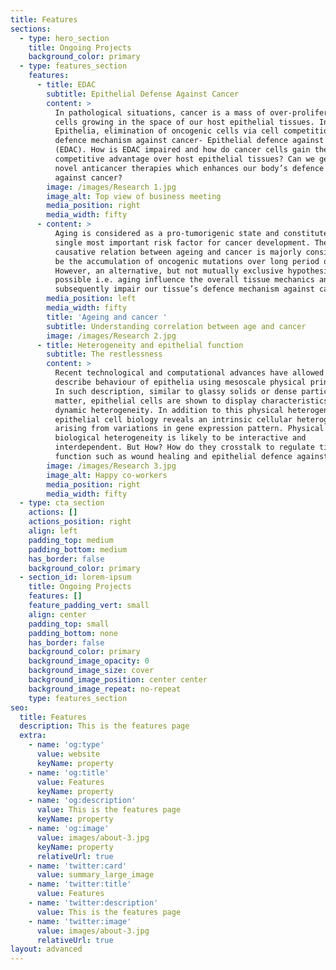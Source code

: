```yaml
---
title: Features
sections:
  - type: hero_section
    title: Ongoing Projects
    background_color: primary
  - type: features_section
    features:
      - title: EDAC
        subtitle: Epithelial Defense Against Cancer
        content: >
          In pathological situations, cancer is a mass of over-proliferating
          cells growing in the space of our host epithelial tissues. In
          Epithelia, elimination of oncogenic cells via cell competition is a
          defence mechanism against cancer- Epithelial defence against cancer
          (EDAC). How is EDAC impaired and how do cancer cells gain the
          competitive advantage over host epithelial tissues? Can we generate
          novel anticancer therapies which enhances our body’s defence mechanism
          against cancer?
        image: /images/Research 1.jpg
        image_alt: Top view of business meeting
        media_position: right
        media_width: fifty
      - content: >
          Aging is considered as a pro-tumorigenic state and constitutes the
          single most important risk factor for cancer development. The
          causative relation between ageing and cancer is majorly considered to
          be the accumulation of oncogenic mutations over long period of time.
          However, an alternative, but not mutually exclusive hypothesis is
          possible i.e. aging influence the overall tissue mechanics and
          subsequently impair our tissue’s defence mechanism against cancer. 
        media_position: left
        media_width: fifty
        title: 'Ageing and cancer '
        subtitle: Understanding correlation between age and cancer
        image: /images/Research 2.jpg
      - title: Heterogeneity and epithelial function
        subtitle: The restlessness
        content: >
          Recent technological and computational advances have allowed us to
          describe behaviour of epithelia using mesoscale physical principles.
          In such description, similar to glassy solids or dense particulate
          matter, epithelial cells are shown to display characteristics of
          dynamic heterogeneity. In addition to this physical heterogeneity,
          epithelial cell biology reveals an intrinsic cellular heterogeneity
          arising from variations in gene expression pattern. Physical and
          biological heterogeneity is likely to be interactive and
          interdependent. But How? How do they crosstalk to regulate tissue
          function such as wound healing and epithelial defence against cancer?
        image: /images/Research 3.jpg
        image_alt: Happy co-workers
        media_position: right
        media_width: fifty
  - type: cta_section
    actions: []
    actions_position: right
    align: left
    padding_top: medium
    padding_bottom: medium
    has_border: false
    background_color: primary
  - section_id: lorem-ipsum
    title: Ongoing Projects
    features: []
    feature_padding_vert: small
    align: center
    padding_top: small
    padding_bottom: none
    has_border: false
    background_color: primary
    background_image_opacity: 0
    background_image_size: cover
    background_image_position: center center
    background_image_repeat: no-repeat
    type: features_section
seo:
  title: Features
  description: This is the features page
  extra:
    - name: 'og:type'
      value: website
      keyName: property
    - name: 'og:title'
      value: Features
      keyName: property
    - name: 'og:description'
      value: This is the features page
      keyName: property
    - name: 'og:image'
      value: images/about-3.jpg
      keyName: property
      relativeUrl: true
    - name: 'twitter:card'
      value: summary_large_image
    - name: 'twitter:title'
      value: Features
    - name: 'twitter:description'
      value: This is the features page
    - name: 'twitter:image'
      value: images/about-3.jpg
      relativeUrl: true
layout: advanced
---
```

